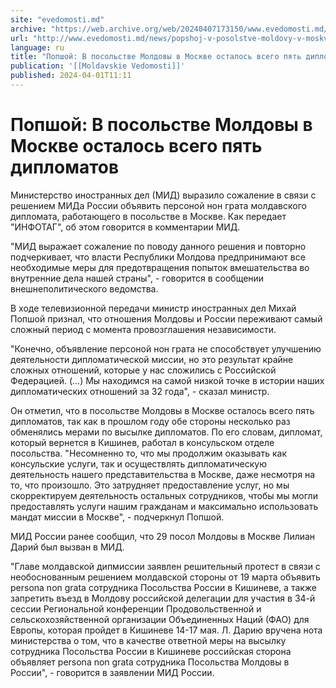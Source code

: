 ```yaml
---
site: "evedomosti.md"
archive: "https://web.archive.org/web/20240407173150/www.evedomosti.md/news/popshoj-v-posolstve-moldovy-v-moskve-ostalos-vsego-pyat-dipl"
url: "http://www.evedomosti.md/news/popshoj-v-posolstve-moldovy-v-moskve-ostalos-vsego-pyat-dipl"
language: ru
title: "Попшой: В посольстве Молдовы в Москве осталось всего пять дипломатов"
publication: '[[Moldavskie Vedomosti]]'
published: 2024-04-01T11:11
---
```


# Попшой: В посольстве Молдовы в Москве осталось всего пять дипломатов

Министерство иностранных дел (МИД) выразило сожаление в связи с решением МИДа России объявить персоной нон грата молдавского дипломата, работающего в посольстве в Москве. Как передает "ИНФОТАГ", об этом говорится в комментарии МИД.

"МИД выражает сожаление по поводу данного решения и повторно подчеркивает, что власти Республики Молдова предпринимают все необходимые меры для предотвращения попыток вмешательства во внутренние дела нашей страны", - говорится в сообщении внешнеполитического ведомства.

В ходе телевизионной передачи министр иностранных дел Михай Попшой признал, что отношения Молдовы и России переживают самый сложный период с момента провозглашения независимости.

"Конечно, объявление персоной нон грата не способствует улучшению деятельности дипломатической миссии, но это результат крайне сложных отношений, которые у нас сложились с Российской Федерацией. (...) Мы находимся на самой низкой точке в истории наших дипломатических отношений за 32 года", - сказал министр.

Он отметил, что в посольстве Молдовы в Москве осталось всего пять дипломатов, так как в прошлом году обе стороны несколько раз обменялись мерами по высылке дипломатов. По его словам, дипломат, который вернется в Кишинев, работал в консульском отделе посольства. "Несомненно то, что мы продолжим оказывать как консульские услуги, так и осуществлять дипломатическую деятельность нашего представительства в Москве, даже несмотря на то, что произошло. Это затрудняет предоставление услуг, но мы скорректируем деятельность остальных сотрудников, чтобы мы могли предоставлять услуги нашим гражданам и максимально использовать мандат миссии в Москве", - подчеркнул Попшой.

МИД России ранее сообщил, что 29 посол Молдовы в Москве Лилиан Дарий был вызван в МИД.

"Главе молдавской дипмиссии заявлен решительный протест в связи с необоснованным решением молдавской стороны от 19 марта объявить persona non grata сотрудника Посольства России в Кишиневе, а также запретить въезд в Молдову российской делегации для участия в 34-й сессии Региональной конференции Продовольственной и сельскохозяйственной организации Объединенных Наций (ФАО) для Европы, которая пройдет в Кишиневе 14-17 мая. Л. Дарию вручена нота министерства о том, что в качестве ответной меры на высылку сотрудника Посольства России в Кишиневе российская сторона объявляет persona non grata сотрудника Посольства Молдовы в России", - говорится в заявлении МИД России.